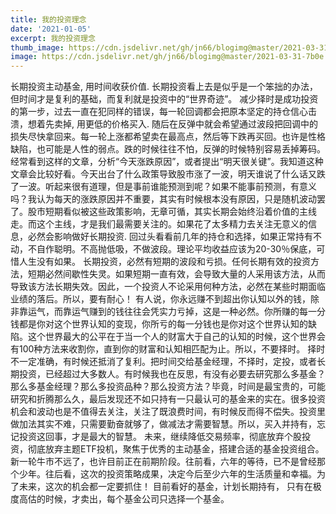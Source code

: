 ```yaml
---
title: 我的投资理念
date: '2021-01-05'
excerpt: 我的投资理念
thumb_image: https://cdn.jsdelivr.net/gh/jn66/blogimg@master/2021-03-31-7b0e.jpg
image: https://cdn.jsdelivr.net/gh/jn66/blogimg@master/2021-03-31-7b0e.jpg
---
```


长期投资主动基金, 用时间收获价值.
长期投资看上去是似乎是一个笨拙的办法，但时间才是复利的基础，而复利就是投资中的“世界奇迹”。
减少择时是成功投资的第一步，过去一直在犯同样的错误，每一轮回调都会把原本坚定的持仓信心击溃，想着先卖掉, 用更低的价格买入. 随后在反弹中就会希望通过波段把回调中的损失尽快拿回来。每一轮上涨都希望卖在最高点，然后等下跌再买回。也许是性格缺陷，也可能是人性的弱点。跌的时候往往不怕，反弹的时候特别容易丢掉筹码。
经常看到这样的文章，分析“今天涨跌原因”，或者提出“明天很关键”。我知道这种文章会比较好看。今天出台了什么政策导致股市涨了一波，明天谁说了什么话又跌了一波。听起来很有道理，但是事前谁能预测到呢？如果不能事前预测，有意义吗？我认为每天的涨跌原因并不重要，其实有时候根本没有原因，只是随机波动罢了。股市短期看似被这些政策影响，无章可循，其实长期会始终沿着价值的主线走。而这个主线，才是我们最需要关注的。如果花了太多精力去关注无意义的信息，必然会影响做好长期投资.
回过头看看前几年的持仓和选择，如果正常持有不动，不自作聪明。不高抛低吸，不做波段。理论平均收益应该为20-30％保底，可惜人生没有如果。
长期投资，必然有短期的波段和亏损。任何长期有效的投资方法，短期必然间歇性失灵。如果短期一直有效，会导致大量的人采用该方法，从而导致该方法长期失效。因此，一个投资人不论采用何种方法，必然在某些时期面临业绩的落后。所以，要有耐心！
有人说，你永远赚不到超出你认知以外的钱，除非靠运气，而靠运气赚到的钱往往会凭实力亏掉，这是一种必然。你所赚的每一分钱都是你对这个世界认知的变现，你所亏的每一分钱也是你对这个世界认知的缺陷。这个世界最大的公平在于当一个人的财富大于自己的认知的时候，这个世界会有100种方法来收割你，直到你的财富和认知相匹配为止。所以，不要择时。
择时不一定准确，有时候还抵消了复利。把时间交给基金经理，不择时，定投，或者长期投资，已经超过大多数人。有时候我也在反思，有没有必要去研究那么多基金？那么多基金经理？那么多投资品种？那么投资方法？毕竟，时间是最宝贵的，可能研究和折腾那么久，最后发现还不如只持有一只最认可的基金来的实在。很多投资机会和波动也是不值得去关注，关注了既浪费时间，有时候反而得不偿失。投资里做加法其实不难，只需要勤奋就够了，做减法才需要智慧。所以，买入并持有，忘记投资这回事，才是最大的智慧。
未来，继续降低交易频率，彻底放弃个股投资，彻底放弃主题ETF投机，聚焦于优秀的主动基金，搭建合适的基金投资组合。新一轮牛市不远了，也许目前正在前期阶段。往前看，六年的等待，已不是曾经那个少年。往后看，这次的投资策略成果，决定今后至少六年的生活质量和幸福。为了未来，这次的机会都一定要抓住！
目前看好的基金，计划长期持有， 只有在极度高估的时候，才卖出，每个基金公司只选择一个基金。